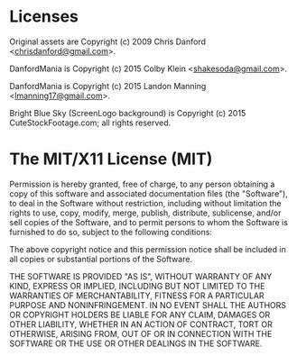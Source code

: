 # Licenses

Original assets are Copyright (c) 2009 Chris Danford \<chrisdanford@gmail.com\>.

DanfordMania is Copyright (c) 2015 Colby Klein \<shakesoda@gmail.com\>.

DanfordMania is Copyright (c) 2015 Landon Manning \<lmanning17@gmail.com\>.

Bright Blue Sky (ScreenLogo background) is Copyright (c) 2015 CuteStockFootage.com; all rights reserved.

# The MIT/X11 License (MIT)

Permission is hereby granted, free of charge, to any person obtaining a copy
of this software and associated documentation files (the "Software"), to deal
in the Software without restriction, including without limitation the rights
to use, copy, modify, merge, publish, distribute, sublicense, and/or sell
copies of the Software, and to permit persons to whom the Software is
furnished to do so, subject to the following conditions:

The above copyright notice and this permission notice shall be included in all
copies or substantial portions of the Software.

THE SOFTWARE IS PROVIDED "AS IS", WITHOUT WARRANTY OF ANY KIND, EXPRESS OR
IMPLIED, INCLUDING BUT NOT LIMITED TO THE WARRANTIES OF MERCHANTABILITY,
FITNESS FOR A PARTICULAR PURPOSE AND NONINFRINGEMENT. IN NO EVENT SHALL THE
AUTHORS OR COPYRIGHT HOLDERS BE LIABLE FOR ANY CLAIM, DAMAGES OR OTHER
LIABILITY, WHETHER IN AN ACTION OF CONTRACT, TORT OR OTHERWISE, ARISING FROM,
OUT OF OR IN CONNECTION WITH THE SOFTWARE OR THE USE OR OTHER DEALINGS IN THE
SOFTWARE.
